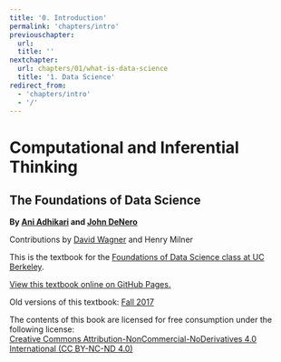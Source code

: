 ```yaml
---
title: '0. Introduction'
permalink: 'chapters/intro'
previouschapter:
  url:
  title: ''
nextchapter:
  url: chapters/01/what-is-data-science
  title: '1. Data Science'
redirect_from:
  - 'chapters/intro'
  - '/'
---
```

Computational and Inferential Thinking
======================================

The Foundations of Data Science
-------------------------------

**By [Ani Adhikari](http://statistics.berkeley.edu/people/ani-adhikari) and [John DeNero](http://denero.org)**

Contributions by [David Wagner](https://www.cs.berkeley.edu/~daw/) and Henry Milner

This is the textbook for the [Foundations of Data Science class at UC Berkeley][data8].

[View this textbook online on GitHub Pages.][ghpages]

Old versions of this textbook:
	[Fall 2017](https://ds8.gitbooks.io/textbook/content/)

[data8]: http://data8.org/
[ghpages]: https://inferentialthinking.com

The contents of this book are licensed for free consumption under the following license:  
[Creative Commons Attribution-NonCommercial-NoDerivatives 4.0 International (CC BY-NC-ND 4.0)](https://creativecommons.org/licenses/by-nc-nd/4.0/)
